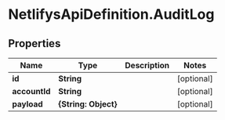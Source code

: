 # NetlifysApiDefinition.AuditLog

## Properties
Name | Type | Description | Notes
------------ | ------------- | ------------- | -------------
**id** | **String** |  | [optional] 
**accountId** | **String** |  | [optional] 
**payload** | **{String: Object}** |  | [optional] 


